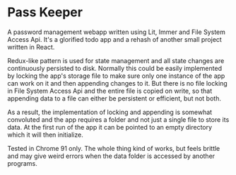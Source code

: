 # Pass Keeper

A password management webapp written using Lit, Immer and File System Access Api. It's a glorified todo app and a rehash of another small project written in React. 

Redux-like pattern is used for state management and all state changes are continuously persisted to disk. Normally this could be easily implemented by locking the app's storage file to make sure only one instance of the app can work on it and then appending changes to it. But there is no file locking in File System Access Api and the entire file is copied on write, so that appending data to a file can either be persistent or efficient, but not both. 

As a result, the implementation of locking and appending is somewhat convoluted and the app requires a folder and not just a single file to store its data. At the first run of the app it can be pointed to an empty directory which it will then initialize.

Tested in Chrome 91 only. The whole thing kind of works, but feels brittle and may give weird errors when the data folder is accessed by another programs.
